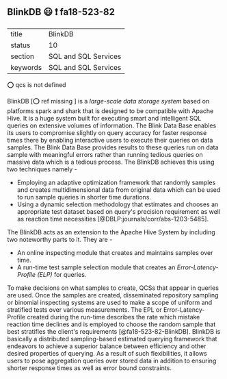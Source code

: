 ## BlinkDB :smiley: :exclamation: fa18-523-82


|          |                      |
| -------- | -------------------- |
| title    | BlinkDB              | 
| status   | 10                   |
| section  | SQL and SQL Services |
| keywords | SQL and SQL Services |

:o: qcs is not defined

BlinkDB [:o: ref missing ] is a *large-scale data storage system* based on platforms spark and shark that is designed to be compatible with Apache Hive. It is a huge system built for executing smart and intelligent SQL queries on extensive volumes of information. The Blink Data Base enables its users to compromise slightly on query accuracy for faster response times there by enabling interactive users to execute their queries on data samples. The Blink Data Base provides results to these queries run on data sample with meaningful errors rather than running tedious queries on massive data which is a tedious process. 
The BlinkDB achieves this using two techniques namely -

* Employing an adaptive optimization framework that randomly samples and creates multidimensional data from original data which can be used to run sample queries in shorter time durations.
* Using a dynamic selection methodology that estimates and chooses an appropriate test dataset based on query\'s precision requirement as well as reaction time necessities [@DBLP:journals/corr/abs-1203-5485].

The BlinkDB acts as an extension to the Apache Hive System by including two noteworthy parts to it. They are - 

* An online inspecting module that creates and maintains samples over time.
* A run-time test sample selection module that creates an *Error-Latency-Profile (ELP)* for queries.

To make decisions on what samples to create, QCSs that appear in queries are used. Once the samples are created, disseminated repository sampling or binomial inspecting systems are used to make a scope of uniform and stratified tests over various measurements. The EPL or Error-Latency-Profile created during the run-time describes the rate which mistake reaction time declines and is employed to choose the random sample that best stratifies the client\'s requirements [@fa18-523-82-BlinkDB]. BlinkDB is basically a distributed sampling-based estimated querying framework that endeavors to achieve a superior balance between efficiency and other desired properties of querying. As a result of such flexibilities, it allows users to pose aggregation queries over stored data in addition to ensuring shorter response times as well as error bound constraints.




